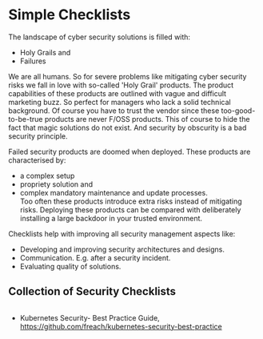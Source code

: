 # Simple Checklists 

The landscape of cyber security solutions is filled with:
* Holy Grails and
* Failures

We are all humans. So for severe problems like mitigating cyber security risks we fall in love with so-called 'Holy Grail' products. The product capabilities of these products are outlined with vague and difficult marketing buzz. So perfect for managers who lack a solid technical background.  Of course you have to trust the vendor since these too-good-to-be-true products are never F/OSS products. This of course to hide the fact that magic solutions do not exist. And security by obscurity is a bad security principle.

Failed security products are doomed when deployed. These products are characterised by:
* a complex setup
* propriety solution and
* complex mandatory maintenance and update processes.  
Too often these products introduce extra risks instead of mitigating risks. Deploying these products can be compared with deliberately installing a large backdoor in your trusted environment.

Checklists help with improving all security management aspects like:

* Developing and improving security architectures and designs.
* Communication. E.g. after a security incident.
* Evaluating quality of solutions. 


## Collection of Security Checklists

```{tableofcontents}
```

* Kubernetes Security- Best Practice Guide,
<https://github.com/freach/kubernetes-security-best-practice>
